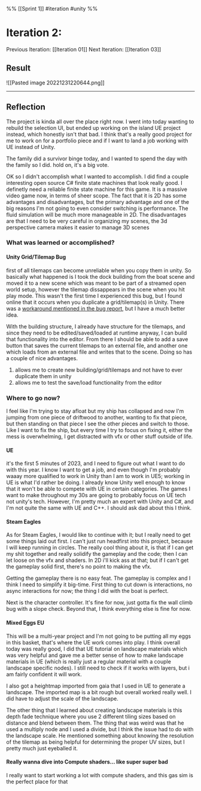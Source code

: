 %%
[[Sprint 1]] #iteration #unity
%%
# Iteration 2:
Previous Iteration: [[Iteration 01]]
Next Iteration: [[Iteration 03]]


## Result

![[Pasted image 20221231220644.png]]



----
## Reflection

The project is kinda all over the place right now.  I went into today wanting to rebuild the selection UI, but ended up working on the island UE project instead, which honestly isn't that bad.  I think that's a really good project for me to work on for a portfolio piece and if I want to land a job working with UE instead of Unity.  

The family did a survivor binge today, and I wanted to spend the day with the family so I did.  hold on, it's a big vote.

OK so I didn't accomplish what I wanted to accomplish.  I did find a couple interesting open source C# finite state machines that look really good.  I definetly need a reliable finite state machine for this game.  It is a massive video game now, in terms of sheer scope.  The fact that it is 2D has some advantages and disadvantages, but the primary advantage and one of the big reasons I'm not going to even consider switching is performance.  The fluid simulation will be much more manageable in 2D.  The disadvantages are that I need to be very careful in organizing my scenes, the 3d perspective camera makes it easier to manage 3D scenes


### What was learned or accomplished?

#### Unity Grid/Tilemap Bug
first of all tilemaps can become unreliable when you copy them in unity.  So basically what happened is I took the dock building from the boat scene and moved it to a new scene which was meant to be part of a streamed open world setup, however the tilemap dissappears in the scene when you hit play mode.  This wasn't the first time I experienced this bug, but I found online that it occurs when you duplicate a grid/tilemap(s) in Unity.  There was a [workaround mentioned in the bug report][1], but I have a much better idea.

With the building structure, I already have structure for the tilemaps, and since they need to be edited/saved/loaded at runtime anyway, I can build that functionality into the editor.  From there I should be able to add a save button that saves the current tilemaps to an external file, and another one which loads from an external file and writes that to the scene.    Doing so has a couple of nice advantages. 
1.  allows me to create new building/grid/tilemaps and not have to ever duplicate them in unity
2.  allows me to test the save/load functionality from the editor

[1]: https://issuetracker.unity3d.com/issues/tilemap-painted-tilemap-disappears-from-scene-view-when-dragging-the-scene-view-to-the-right

### Where to go now?

I feel like I'm trying to stay afloat but my ship has collapsed and now I'm jumping from one piece of driftwood to another, wanting to fix that piece, but then standing on that piece I see the other pieces and switch to those.  Like I want to fix the ship, but every time I try to focus on fixing it, either the mess is overwhelming, I get distracted with vfx or other stuff outside of life.   

#### UE

it's the first 5 minutes of 2023, and I need to figure out what I want to do with this year.  I know I want to get a job, and even though I'm probably waaay more qualified to work in Unity than I am to work in UE5; working in UE is what I'd rather be doing.  I already know Unity well enough to know that it won't be able to compete with UE in certain categories.  The games I want to make throughout my 30s are going to probably focus on UE tech not unity's tech.  However, I'm pretty much an expert with Unity and C#, and I'm not quite the same with UE and C++.   I should ask dad about this I think.

#### Steam Eagles
As for Steam Eagles, I would like to continue with it; but I really need to get some things laid out first.  I can't just run headfirst into this project, because I will keep running in circles.  The really cool thing about it, is that if I can get my shit together and really solidify the gameplay and the code; then I can let loose on the vfx and shaders.  In 2D i'll kick ass at that; but if I can't get the gameplay solid first, there's no point to making the vfx.   

Getting the gameplay there is no easy feat.  The gameplay is complex and I think I need to simplify it big-time.   First thing to cut down is interactions, no async interactions for now; the thing I did with the boat is perfect.  

Next is the character controller.  It's fine for now, just gotta fix the wall climb bug with a slope check.  Beyond that, I think everything else is fine for now.


#### Mixed Eggs EU
This will be a multi-year project and I'm not going to be putting all my eggs in this basket, that's where the UE work comes into play.  I think overall today was really good, I did that UE tutorial on landscape materials which was very helpful and gave me a better sense of how to make landscape materials in UE (which is really just a regular material with a couple landscape specific nodes).  I still need to check if it works with layers, but i am fairly confident it will work.

I also got a heightmap imported from gaia that I used in UE to generate a landscape.  The imported map is a bit rough but overall worked really well.  I did have to adjust the scale of the landscape.

The other thing that I learned about creating landscape materials is this depth fade technique where you use 2 different tiling sizes based on distance and blend between them.  The thing that was weird was that he used a multiply node and I used a divide, but I think the issue had to do with the landscape scale.  He mentioned something about knowing the resolution of the tilemap as being helpful for determining the proper UV sizes, but I pretty much just eyeballed it.

#### Really wanna dive into Compute shaders... like super super bad
I really want to start working a lot with compute shaders, and this gas sim is the perfect place for that
